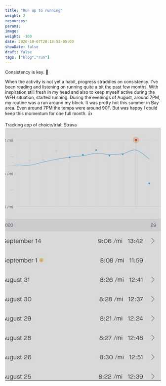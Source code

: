 ```yaml
---
title: "Run up to running"
weight: 2
resources:
params:
image: 
weight: -100
date: 2020-10-07T20:18:53-05:00
showDate: false
draft: false
tags: ["blog","run"]
---
```


Consistency is key. 💪 

When the activity is not yet a habit, progress straddles on consistency. I've been reading and listening on running quite a bit the past few months. With inspiration still fresh in my head and also to keep myself active during the WFH situation, started running. During the evenings of August, around 7PM, my routine was a run around my block. It was pretty hot this summer in Bay area. Even around 7PM the temps were around 90F. But was happy I could keep this momentum for one full month. 👍 

Tracking app of choice/trial: Strava 
![Sample image](strava1.jpg)
